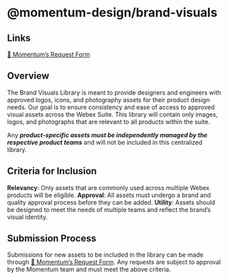 # @momentum-design/brand-visuals

## Links
[🔗 Momentum’s Request Form](https://form.asana.com/?k=nOjXcoSB1acIKrLJwHQZ9Q&d=5557457880942)

## Overview

The Brand Visuals Library is meant to provide designers and engineers with approved logos, icons, and photography assets for their product design needs. Our goal is to ensure consistency and ease of access to approved visual assets across the Webex Suite. This library will contain only images, logos, and photographs that are relevant to all products within the suite.

Any _**product-specific assets must be independently managed by the respective product teams**_ and will not be included in this centralized library.

## Criteria for Inclusion

**Relevancy**: Only assets that are commonly used across multiple Webex products will be eligible.
**Approval**: All assets must undergo a brand and quality approval process before they can be added.
**Utility**: Assets should be designed to meet the needs of multiple teams and reflect the brand’s visual identity.

## Submission Process
Submissions for new assets to be included in the library can be made through [🔗 Momentum’s Request Form](https://form.asana.com/?k=nOjXcoSB1acIKrLJwHQZ9Q&d=5557457880942). Any requests are subject to approval by the Momentum team and must meet the above criteria.

